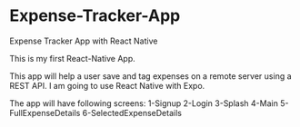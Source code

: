# Expense-Tracker-App
Expense Tracker App with React Native

This is my first React-Native App.

This app will help a user save and tag expenses on a remote server using a REST API.
I am going to use React Native with Expo.

The app will have following screens:
1-Signup
2-Login
3-Splash
4-Main
5-FullExpenseDetails
6-SelectedExpenseDetails 
